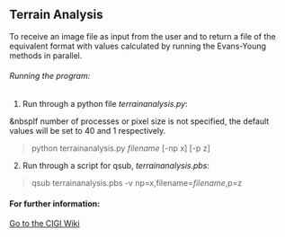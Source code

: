 ## Terrain Analysis

To receive an image file as input from the user and to return a file of the equivalent format with values calculated by running the Evans-Young methods in parallel.

###### Running the program:
1) Run through a python file *terrainanalysis.py*:

  &nbspIf number of processes or pixel size is not specified, the default values will be set to 40 and 1 respectively. 
  > python terrainanalysis.py *filename* [-np x] [-p z]

2) Run through a script for qsub, *terrainanalysis.pbs*:
> qsub terrainanalysis.pbs -v np=x,filename=*filename*,p=z

#### For further information:
[Go to the CIGI Wiki](https://wiki.cigi.illinois.edu/display/UP/Parallel+Terrain+Analysis+on+DEMs)
